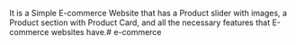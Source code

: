 It is a Simple E-commerce Website that has a Product slider with images, a Product section with Product Card, and all the necessary features that E-commerce websites have.# e-commerce
